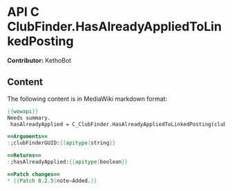 # API C ClubFinder.HasAlreadyAppliedToLinkedPosting

**Contributor:** KethoBot

## Content

The following content is in MediaWiki markdown format:

```mediawiki
{{wowapi}}
Needs summary.
 hasAlreadyApplied = C_ClubFinder.HasAlreadyAppliedToLinkedPosting(clubFinderGUID)

==Arguments==
:;clubFinderGUID:{{apitype|string}}

==Returns==
:;hasAlreadyApplied:{{apitype|boolean}}

==Patch changes==
* {{Patch 8.2.5|note=Added.}}
```